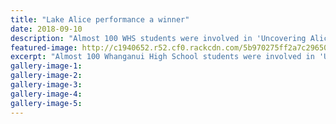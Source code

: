 ```yaml
---
title: "Lake Alice performance a winner"
date: 2018-09-10
description: "Almost 100 WHS students were involved in 'Uncovering Alice', a production about the Lake Alice Hospital..."
featured-image: http://c1940652.r52.cf0.rackcdn.com/5b970275ff2a7c2965000242/1.gif
excerpt: "Almost 100 Whanganui High School students were involved in 'Uncovering Alice', a production about the Lake Alice Hospital."
gallery-image-1: 
gallery-image-2: 
gallery-image-3: 
gallery-image-4: 
gallery-image-5: 
---
```

